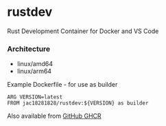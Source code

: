 # rustdev

Rust Development Container for Docker and VS Code

### Architecture
* linux/amd64 
* linux/arm64

Example Dockerfile - for use as builder

```
ARG VERSION=latest
FROM jac18281828/rustdev:${VERSION} as builder
```

Also available from [GitHub GHCR](https://github.com/jac18281828/rustdev/pkgs/container/rustdev)
